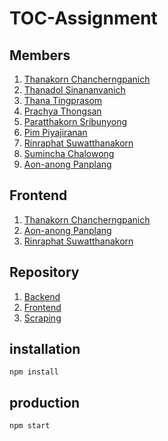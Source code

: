 # TOC-Assignment

## Members

1. [Thanakorn Chancherngpanich](https://github.com/soon-404)
2. [Thanadol Sinananvanich](https://github.com/swekiiz)
3. [Thana Tingprasom](https://github.com/eXitHere)
4. [Prachya Thongsan](https://github.com/LittleLunar)
5. [Paratthakorn Sribunyong](https://github.com/Clockwick)
6. [Pim Piyajiranan](https://github.com/It5Me)
7. [Rinraphat Suwatthanakorn](https://github.com/Rinraphatt)
8. [Sumincha Chalowong](https://github.com/DearSmc)
9. [Aon-anong Panplang](https://github.com/AirAon-anong)

## Frontend

1. [Thanakorn Chancherngpanich](https://github.com/soon-404)
2. [Aon-anong Panplang](https://github.com/AirAon-anong)
3. [Rinraphat Suwatthanakorn](https://github.com/Rinraphatt)

## Repository

1. [Backend](https://github.com/eXitHere/TOC-Assignment-Backend)
2. [Frontend](https://github.com/soon-404/TOC-Assignment-Frontend)
3. [Scraping](https://github.com/Clockwick/TOC-Assignment-Scraping)

## installation

```
npm install
```

## production

```
npm start
```
